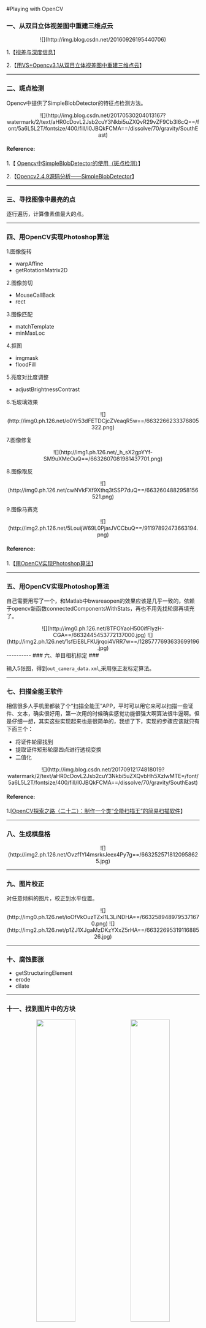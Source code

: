 #Playing with OpenCV

### 一、从双目立体视差图中重建三维点云 ###
<center>
![](http://img.blog.csdn.net/20160926195440706)
</center>



1.【[视差与深度信息](http://www.360doc.com/content/14/0205/15/10724725_349968116.shtml)】

2.【[用VS+Opencv3.1从双目立体视差图中重建三维点云](http://blog.csdn.net/u014283958/article/details/52673304)】

----------
### 二、斑点检测 ###

Opencv中提供了SimpleBlobDetector的特征点检测方法。

<center>
![](http://img.blog.csdn.net/20170530204013167?watermark/2/text/aHR0cDovL2Jsb2cuY3Nkbi5uZXQvR29vZF9Cb3l6cQ==/font/5a6L5L2T/fontsize/400/fill/I0JBQkFCMA==/dissolve/70/gravity/SouthEast)
</center>

#### Reference: ####
1.【 [Opencv中SimpleBlobDetector的使用（斑点检测）](http://blog.csdn.net/good_boyzq/article/details/72811687)】

2.【[Opencv2.4.9源码分析——SimpleBlobDetector](http://blog.csdn.net/zhaocj/article/details/44886475)】

----------
### 三、寻找图像中最亮的点 ###

逐行遍历，计算像素值最大的点。

----------
### 四、用OpenCV实现Photoshop算法 ###
1.图像旋转

- warpAffine
- getRotationMatrix2D

2.图像剪切

- MouseCallBack
- rect

3.图像匹配

- matchTemplate
- minMaxLoc

4.抠图

- imgmask
- floodFill

5.亮度对比度调整

- adjustBrightnessContrast

6.毛玻璃效果

<center>
![](http://img0.ph.126.net/o0Yr53dFETDCjcZVeaqR5w==/6632266233376805322.png)
</center>

7.图像修复

<center>
![](http://img1.ph.126.net/_h_sX2gpYYf-SM9uXMeOuQ==/6632607081981437701.png)
</center>

8.图像取反

<center>
![](http://img0.ph.126.net/cwNVkFXf9Xthq3tSSP7duQ==/6632604882958156521.png)
</center>

9.图像马赛克
<center>
![](http://img2.ph.126.net/5LouijW69L0PjarJVCCbuQ==/91197892473663194.png)
</center>

#### Reference: ####
1.【[用OpenCV实现Photoshop算法](http://blog.csdn.net/c80486/article/details/52505061)】

----------
### 五、用OpenCV实现Photoshop算法 ###

自己需要用写了一个，和Matlab中bwareaopen的效果应该是几乎一致的，依赖于opencv新函数connectedComponentsWithStats，再也不用先找轮廓再填充了。

<center>
![](http://img0.ph.126.net/8TFOYaoH500ifFlyzH-CGA==/6632445453772137000.jpg)
![](http://img2.ph.126.net/1sfEiE8LFKUjrqoi4VRR7w==/1285777693633699196.jpg)
</center>
----------
### 六、单目相机标定 ###

输入5张图，得到`out_camera_data.xml`,采用张正友标定算法。

----------
### 七、扫描全能王软件 ###
相信很多人手机里都装了个“扫描全能王”APP，平时可以用它来可以扫描一些证件、文本，确实很好用，第一次用的时候确实感觉功能很强大啊算法很牛逼啊。但是仔细一想，其实这些实现起来也是很简单的，我想了下，实现的步骤应该就只有下面三个：

- 将证件轮廓找到
- 提取证件矩形轮廓四点进行透视变换
- 二值化
<center>
![](http://img.blog.csdn.net/20170912174818019?watermark/2/text/aHR0cDovL2Jsb2cuY3Nkbi5uZXQvbHh5XzIwMTE=/font/5a6L5L2T/fontsize/400/fill/I0JBQkFCMA==/dissolve/70/gravity/SouthEast)
</center>

#### Reference: ####
1.[[OpenCV探索之路（二十二）：制作一个类“全能扫描王”的简易扫描软件](http://www.cnblogs.com/skyfsm/p/7324346.html)】

----------

### 八、生成棋盘格 ###
<center>
![](http://img2.ph.126.net/Ovzf1YI4msrkrJeex4Py7g==/6632525718120958625.jpg)
</center>

----------

### 九、图片校正 ###

对任意倾斜的图片，校正到水平位置。
<center>
![](http://img0.ph.126.net/ioOfVkOuzTZxI1L3LiNDHA==/6632589489795371670.png)
![](http://img2.ph.126.net/p1ZJ1XJgaMzDKzYXxZ5rHA==/6632269531911688526.jpg)
</center>

----------
### 十、腐蚀膨胀 ###

- getStructuringElement
- erode
- dilate

----------
### 十一、找到图片中的方块 ###
<center>
<img src="https://raw.github.com/alyssaq/opencv/master/imgs/2stickies.jpg" width="45%" /> 
&nbsp;&nbsp;&nbsp; 
<img src="https://raw.github.com/alyssaq/opencv/master/imgs/out-2stickies.jpg" width="45%"/>

<br>

<img src="https://raw.github.com/alyssaq/opencv/master/imgs/manyStickies.jpg" width="45%" /> 
&nbsp;&nbsp;&nbsp; 
<img src="https://raw.github.com/alyssaq/opencv/master/imgs/out-manyStickies.jpg" width="45%"/>

</center>
----------
### 十二、图像拼接 ###
图像拼接在实际的应用场景很广，比如无人机航拍，遥感图像等等，图像拼接是进一步做图像理解基础步骤，拼接效果的好坏直接影响接下来的工作，所以一个好的图像拼接算法非常重要。

再举一个身边的例子吧，你用你的手机对某一场景拍照，但是你没有办法一次将所有你要拍的景物全部拍下来，所以你对该场景从左往右依次拍了好几张图，来把你要拍的所有景物记录下来。那么我们能不能把这些图像拼接成一个大图呢？我们利用opencv就可以做到图像拼接的效果！
#### Reference: ####
1.【[OpenCV探索之路（二十四）图像拼接和图像融合技术](http://www.cnblogs.com/skyfsm/p/7411961.html)】

----------
### 十三、寻找最大内切圆 ###
- FindBigestContour
- pointPolygonTest

<center>
![](http://img1.ph.126.net/Vgf0abm6mGJeKP-nlX2snA==/2605050909476536579.jpg)
</center>

----------
### 十四、拼图游戏 ###

- 随机调换所有的子图像序列的位置，用于在 Splite image中显示
- 鼠标回调函数，用于获取需要查找的子图像在原图像中的位置，并叠加显示在目标图像中

#### Reference: ####
1.【[儿时经典“手游”—拼图板小游戏Opencv实现](http://tieba.baidu.com/p/4702664058)】

----------
### 十五、获得物体的主要方向 ###
- 分别获得每个工件的轮廓；
- 处理每个轮廓，采用pca(主成分分析）方法，获得所有轮廓点的集合的中点，主要方向等信息；
- 绘图并返回结果。
#### Reference: ####
1.【[如何获得物体的主要方向](http://www.cnblogs.com/jsxyhelu/p/7690699.html)？】 

----------

### 十六、图像细化 ###
<center>
![](http://img2.ph.126.net/-Gamt5EA655zN9M7GqCVjg==/6632574096632575397.png)
![](http://img0.ph.126.net/4iGNvQsPyB2CR4Kvxwuaeg==/6632538912260488725.png)
</center>

#### Reference: ####
1.[http://wenku.baidu.com/link?url=EWMEJdckKwG-Ws4cG1iGCoggiClRA98TsFglT8keOGUZC-9gLLw4x_TjFRLAMYvFvt0kc6-wREScy674VKGakurs-iAOr4XZ0Xdx-PtoEga](http://wenku.baidu.com/link?url=EWMEJdckKwG-Ws4cG1iGCoggiClRA98TsFglT8keOGUZC-9gLLw4x_TjFRLAMYvFvt0kc6-wREScy674VKGakurs-iAOr4XZ0Xdx-PtoEga "Zhang快速并行细化算法")

2.[细化算法](http://blog.sina.com.cn/s/blog_6f611c3001017y5m.html)

3.[论文 A fast parallel algorithm for thinning digital patterns](http://wenku.baidu.com/link?url=CUrmS4LgO7DAL7GFl4yWZLkghCfvYnR3VvVsr3gj3lF_VTtS97nFz3B_1q2iXQDLObX_4oPM_qBPUPkdGMk6gXw7NdFP5spItERvqxfbK6W)

----------
### 十七、寻找轮廓中心点 ###
- 阈值
- 寻找轮廓
- 计算中心点

<center>
![](https://images2018.cnblogs.com/blog/508489/201712/508489-20171203214438304-834121282.png)
</center>

----------
### 十八、黏连细胞计数 ###
- 寻找该图像的最小凸闭包，
- 凸闭包和凹图形相减得到凹区域
- 提取凹区域的轮廓
- 按照区域面积大小最为权重，选取最大的两个区域作为凹点所在区域
- 遍历这两个区域，寻找距离最短的两个点作为凹点
- 基于该两个凹点分割

<center>
![](http://img.blog.csdn.net/20170725114507556?watermark/2/text/aHR0cDovL2Jsb2cuY3Nkbi5uZXQvcXFfMTU5NDc3ODc=/font/5a6L5L2T/fontsize/400/fill/I0JBQkFCMA==/dissolve/70/gravity/Center)
</center>

#### Reference: ####
1.【[【opencv】凹点切分，种子计数，细胞计数前提 17/7/25更新](http://blog.csdn.net/qq_15947787/article/details/74583077)】 

----------
### 十九、去除印章 ###
- 通道选择
- 二值化


----------

### 二十、检测椭圆和边 ###

- HoughLinesP
- findContours
- fitEllipse